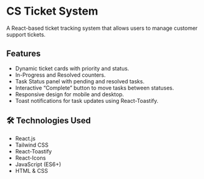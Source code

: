 # CS Ticket System

A React-based ticket tracking system that allows users to manage customer support tickets.

## Features
- Dynamic ticket cards with priority and status.
- In-Progress and Resolved counters.
- Task Status panel with pending and resolved tasks.
- Interactive “Complete” button to move tasks between statuses.
- Responsive design for mobile and desktop.
- Toast notifications for task updates using React-Toastify.

## 🛠 Technologies Used
- React.js
- Tailwind CSS
- React-Toastify
- React-Icons
- JavaScript (ES6+)
- HTML & CSS